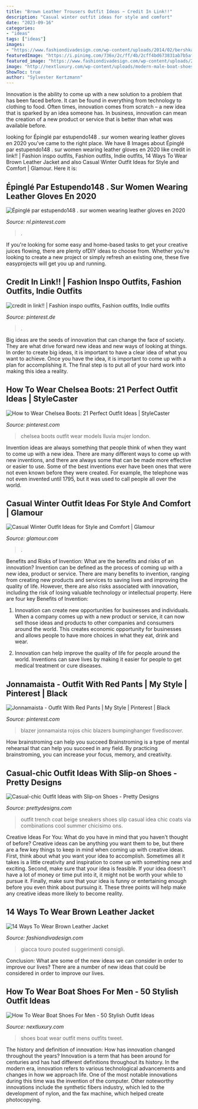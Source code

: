 ```yaml
---
title: "Brown Leather Trousers Outfit Ideas ~ Credit In Link!!"
description: "Casual winter outfit ideas for style and comfort"
date: "2023-09-16"
categories:
- "ideas"
tags: ["ideas"]
images:
- "https://www.fashiondivadesign.com/wp-content/uploads/2014/02/bershka-marron-hm-chaquetaslook-main-single.jpg"
featuredImage: "https://i.pinimg.com/736x/2c/ff/4b/2cff4bd673831ab7b5af32f4228a5aa8--london-models-models-off-duty.jpg"
featured_image: "https://www.fashiondivadesign.com/wp-content/uploads/2014/02/bershka-marron-hm-chaquetaslook-main-single.jpg"
image: "http://nextluxury.com/wp-content/uploads/modern-male-boat-shoes-how-to-wear-outfits-styles.jpg"
ShowToc: true
author: "Sylvester Kertzmann"
---
```



Innovation is the ability to come up with a new solution to a problem that has been faced before. It can be found in everything from technology to clothing to food. Often times, innovation comes from scratch – a new idea that is sparked by an idea someone has. In business, innovation can mean the creation of a new product or service that is better than what was available before.

	

		
looking for Épinglé par estupendo148 . sur women wearing leather gloves en 2020 you've came to the right place. We have 8 Images about Épinglé par estupendo148 . sur women wearing leather gloves en 2020 like credit in link!! | Fashion inspo outfits, Fashion outfits, Indie outfits, 14 Ways To Wear Brown Leather Jacket and also Casual Winter Outfit Ideas for Style and Comfort | Glamour. Here it is:
		
    
## Épinglé Par Estupendo148 . Sur Women Wearing Leather Gloves En 2020

<img loading=lazy src="https://i.pinimg.com/736x/f3/f7/91/f3f7919e661b277369159faf38d4aeb3.jpg" onerror="this.onerror=null;this.src='https://tse1.mm.bing.net/th?id=OIP.NtvRUwkdVTwkq_T7e9VXrAHaLJ&amp;pid=15.1';" alt="Épinglé par estupendo148 . sur women wearing leather gloves en 2020">

_Source: nl.pinterest.com_

>. 

	

If you're looking for some easy and home-based tasks to get your creative juices flowing, there are plenty ofDIY ideas to choose from. Whether you're looking to create a new project or simply refresh an existing one, these five easyprojects will get you up and running.

    
## Credit In Link!! | Fashion Inspo Outfits, Fashion Outfits, Indie Outfits

<img loading=lazy src="https://i.pinimg.com/736x/6d/54/80/6d54808b91b78005aca56341212e33b2.jpg" onerror="this.onerror=null;this.src='https://tse2.mm.bing.net/th?id=OIP.SGqrO1Zofcw_6wlBVxw1xwHaNK&amp;pid=15.1';" alt="credit in link!! | Fashion inspo outfits, Fashion outfits, Indie outfits">

_Source: pinterest.de_

>. 

	

Big ideas are the seeds of innovation that can change the face of society. They are what drive forward new ideas and new ways of looking at things. In order to create big ideas, it is important to have a clear idea of what you want to achieve. Once you have the idea, it is important to come up with a plan for accomplishing it. The final step is to put all of your hard work into making this idea a reality.

    
## How To Wear Chelsea Boots: 21 Perfect Outfit Ideas | StyleCaster

<img loading=lazy src="https://i.pinimg.com/736x/2c/ff/4b/2cff4bd673831ab7b5af32f4228a5aa8--london-models-models-off-duty.jpg" onerror="this.onerror=null;this.src='https://tse3.mm.bing.net/th?id=OIP.K8cNs9WFKT3MetOmpxSWUgHaK7&amp;pid=15.1';" alt="How to Wear Chelsea Boots: 21 Perfect Outfit Ideas | StyleCaster">

_Source: pinterest.com_

>chelsea boots outfit wear models lluvia mujer london. 

	

Invention ideas are always something that people think of when they want to come up with a new idea. There are many different ways to come up with new inventions, and there are always some that can be made more effective or easier to use. Some of the best inventions ever have been ones that were not even known before they were created. For example, the telephone was not even invented until 1795, but it was used to call people all over the world.

    
## Casual Winter Outfit Ideas For Style And Comfort | Glamour

<img loading=lazy src="https://media.glamour.com/photos/56964d3816d0dc3747efa0c1/master/w_1280%2Cc_limit/fashion-2015-12-cozy-casual-winter-outfit-idea-collage-vintage-main.jpg" onerror="this.onerror=null;this.src='https://tse2.mm.bing.net/th?id=OIP.WF_bX_Rb8vNjHSy7QhOr2AHaLG&amp;pid=15.1';" alt="Casual Winter Outfit Ideas for Style and Comfort | Glamour">

_Source: glamour.com_

>. 

	

Benefits and Risks of Invention: What are the benefits and risks of an innovation?
Invention can be defined as the process of coming up with a new idea, product or service. There are many benefits to invention, ranging from creating new products and services to saving lives and improving the quality of life. However, there are also risks associated with innovation, including the risk of losing valuable technology or intellectual property. Here are four key Benefits of Invention: 
1) Innovation can create new opportunities for businesses and individuals. When a company comes up with a new product or service, it can now sell those ideas and products to other companies and consumers around the world. This creates economic opportunity for businesses and allows people to have more choices in what they eat, drink and wear. 

2) Innovation can help improve the quality of life for people around the world. Inventions can save lives by making it easier for people to get medical treatment or cure diseases.

    
## Jonnamaista - Outfit With Red Pants | My Style | Pinterest | Black

<img loading=lazy src="https://s-media-cache-ak0.pinimg.com/736x/06/ef/25/06ef25af86372a4122d79cbac2d41e50.jpg" onerror="this.onerror=null;this.src='https://tse3.mm.bing.net/th?id=OIP.s1vLmCPdDRFBFe1RyoyxuAHaJ4&amp;pid=15.1';" alt="Jonnamaista - Outfit With Red Pants | My Style | Pinterest | Black">

_Source: pinterest.com_

>blazer jonnamaista rojos chic blazers bumpinghanger fivediscover. 

	

How brainstroming can help you succeed
Brainstroming is a type of mental rehearsal that can help you succeed in any field. By practicing brainstroming, you can increase your focus, memory, and creativity.

    
## Casual-chic Outfit Ideas With Slip-on Shoes - Pretty Designs

<img loading=lazy src="http://www.prettydesigns.com/wp-content/uploads/2014/05/Beige-Trench-Coat-Outfit-Idea-with-Sneakers.jpg" onerror="this.onerror=null;this.src='https://tse1.mm.bing.net/th?id=OIP.KAFjwTtg4IE5CdlwpKt8SgHaK1&amp;pid=15.1';" alt="Casual-chic Outfit Ideas with Slip-on Shoes - Pretty Designs">

_Source: prettydesigns.com_

>outfit trench coat beige sneakers shoes slip casual idea chic coats via combinations cool summer chicisimo ons. 

	

Creative Ideas For You: What do you have in mind that you haven't thought of before?
Creative ideas can be anything you want them to be, but there are a few key things to keep in mind when coming up with creative ideas. First, think about what you want your idea to accomplish. Sometimes all it takes is a little creativity and inspiration to come up with something new and exciting. Second, make sure that your idea is feasible. If your idea doesn't have a lot of money or time put into it, it might not be worth your while to pursue it. Finally, make sure that your idea is funny or entertaining enough before you even think about pursuing it. These three points will help make any creative ideas more likely to become reality.

    
## 14 Ways To Wear Brown Leather Jacket

<img loading=lazy src="https://www.fashiondivadesign.com/wp-content/uploads/2014/02/bershka-marron-hm-chaquetaslook-main-single.jpg" onerror="this.onerror=null;this.src='https://tse2.mm.bing.net/th?id=OIP.7OSqPQ4_80g7YiIzeH80TwHaK3&amp;pid=15.1';" alt="14 Ways To Wear Brown Leather Jacket">

_Source: fashiondivadesign.com_

>giacca touro pouted suggerimenti consigli. 

	

Conclusion: What are some of the new ideas we can consider in order to improve our lives?
There are a number of new ideas that could be considered in order to improve our lives.

    
## How To Wear Boat Shoes For Men - 50 Stylish Outfit Ideas

<img loading=lazy src="http://nextluxury.com/wp-content/uploads/modern-male-boat-shoes-how-to-wear-outfits-styles.jpg" onerror="this.onerror=null;this.src='https://tse4.mm.bing.net/th?id=OIP.vzopBtfmlnHdkp58GUk4fgAAAA&amp;pid=15.1';" alt="How To Wear Boat Shoes For Men - 50 Stylish Outfit Ideas">

_Source: nextluxury.com_

>shoes boat wear outfit mens outfits tweet. 

	

The history and definition of innovation: How has innovation changed throughout the years?
Innovation is a term that has been around for centuries and has had different definitions throughout its history. In the modern era, innovation refers to various technological advancements and changes in how we approach life. One of the most notable innovations during this time was the invention of the computer. Other noteworthy innovations include the synthetic fibers industry, which led to the development of nylon, and the fax machine, which helped create photocopying.

